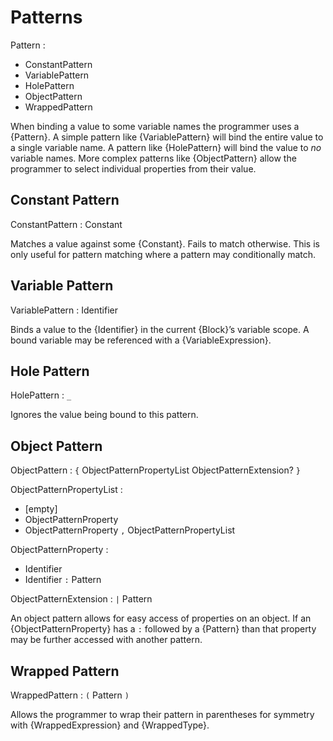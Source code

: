 # Patterns

Pattern :
  - ConstantPattern
  - VariablePattern
  - HolePattern
  - ObjectPattern
  - WrappedPattern

When binding a value to some variable names the programmer uses a {Pattern}. A simple pattern like {VariablePattern} will bind the entire value to a single variable name. A pattern like {HolePattern} will bind the value to _no_ variable names. More complex patterns like {ObjectPattern} allow the programmer to select individual properties from their value.

## Constant Pattern

ConstantPattern : Constant

Matches a value against some {Constant}. Fails to match otherwise. This is only useful for pattern matching where a pattern may conditionally match.

## Variable Pattern

VariablePattern : Identifier

Binds a value to the {Identifier} in the current {Block}’s variable scope. A bound variable may be referenced with a {VariableExpression}.

## Hole Pattern

HolePattern : `_`

Ignores the value being bound to this pattern.

## Object Pattern

ObjectPattern : `{` ObjectPatternPropertyList ObjectPatternExtension? `}`

ObjectPatternPropertyList :
  - [empty]
  - ObjectPatternProperty
  - ObjectPatternProperty `,` ObjectPatternPropertyList

ObjectPatternProperty :
  - Identifier
  - Identifier `:` Pattern

ObjectPatternExtension : `|` Pattern

An object pattern allows for easy access of properties on an object. If an {ObjectPatternProperty} has a `:` followed by a {Pattern} than that property may be further accessed with another pattern.

## Wrapped Pattern

WrappedPattern : `(` Pattern `)`

Allows the programmer to wrap their pattern in parentheses for symmetry with {WrappedExpression} and {WrappedType}.
